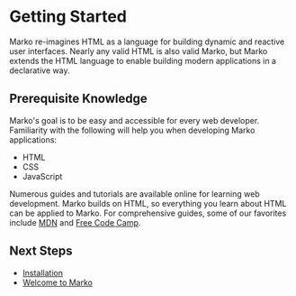 # Getting Started

Marko re-imagines HTML as a language for building dynamic and reactive user interfaces. Nearly any valid HTML is also valid Marko, but Marko extends the HTML language to enable building modern applications in a declarative way.

## Prerequisite Knowledge

Marko's goal is to be easy and accessible for every web developer. Familiarity with the following will help you when developing Marko applications:

- HTML
- CSS
- JavaScript

Numerous guides and tutorials are available online for learning web development. Marko builds on HTML, so everything you learn about HTML can be applied to Marko. For comprehensive guides, some of our favorites include [MDN](https://developer.mozilla.org/en-US/docs/Web/HTML) and [Free Code Camp](https://www.freecodecamp.org/news/introduction-to-html-basics/).

## Next Steps

- [Installation](./installation.md)
- [Welcome to Marko](./welcome-to-marko.md)
